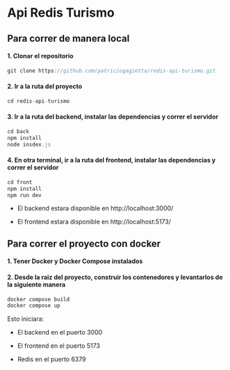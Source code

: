 # Api Redis Turismo

## Para correr de manera local

#### 1. Clonar el repositorio
```ts
git clone https://github.com/patriciogagietta/redis-api-turismo.git
```

#### 2. Ir a la ruta del proyecto
```ts
cd redis-api-turismo
```

#### 3. Ir a la ruta del backend, instalar las dependencias y correr el servidor
```ts
cd back
npm install
node insdex.js
```

#### 4. En otra terminal, ir a la ruta del frontend, instalar las dependencias y correr el servidor
```ts
cd front
npm install
npm run dev
```

- El backend estara disponible en http://localhost:3000/

- El frontend estara disponible en http://localhost:5173/

## Para correr el proyecto con docker

#### 1. Tener Docker y Docker Compose instalados

#### 2. Desde la raiz del proyecto, construir los contenedores y levantarlos de la siguiente manera

```ts
docker compose build
docker compose up
```

Esto iniciara:

- El backend en el puerto 3000

- El frontend en el puerto 5173

- Redis en el puerto 6379